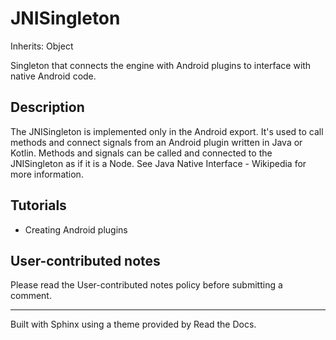 # JNISingleton

Inherits: Object

Singleton that connects the engine with Android plugins to interface with
native Android code.

## Description

The JNISingleton is implemented only in the Android export. It's used to call
methods and connect signals from an Android plugin written in Java or Kotlin.
Methods and signals can be called and connected to the JNISingleton as if it
is a Node. See Java Native Interface - Wikipedia for more information.

## Tutorials

  * Creating Android plugins

## User-contributed notes

Please read the User-contributed notes policy before submitting a comment.

* * *

Built with Sphinx using a theme provided by Read the Docs.

